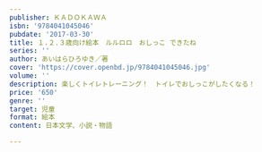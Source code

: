 ```yaml
---
publisher: ＫＡＤＯＫＡＷＡ
isbn: '9784041045046'
pubdate: '2017-03-30'
title: １.２.３歳向け絵本　ルルロロ　おしっこ できたね
series: ''
author: あいはらひろゆき／著
cover: 'https://cover.openbd.jp/9784041045046.jpg'
volume: ''
description: 楽しくトイレトレーニング！　トイレでおしっこがしたくなる！
price: '650'
genre: ''
target: 児童
format: 絵本
content: 日本文学、小説・物語

---
```

